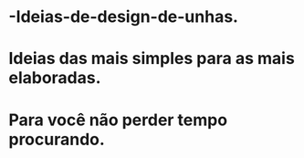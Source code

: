 # -Ideias-de-design-de-unhas.
# Ideias das mais simples para as mais elaboradas.
# Para você não perder tempo procurando.
